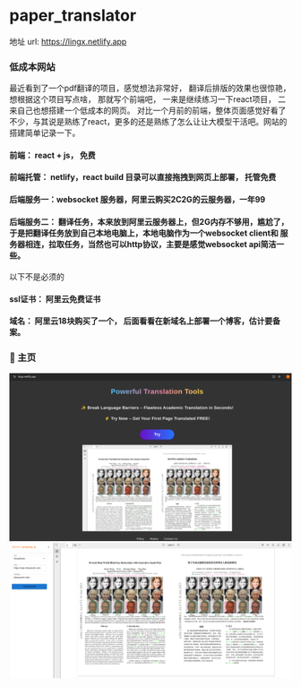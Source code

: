 # paper_translator
地址 url: https://lingx.netlify.app

### 低成本网站
最近看到了一个pdf翻译的项目，感觉想法非常好， 翻译后排版的效果也很惊艳， 想根据这个项目写点啥， 那就写个前端吧， 一来是继续练习一下react项目， 二来自己也想搭建一个低成本的网页。
对比一个月前的前端，整体页面感觉好看了不少，与其说是熟练了react，更多的还是熟练了怎么让让大模型干活吧。网站的搭建简单记录一下。
#### 前端： react + js， 免费
#### 前端托管： netlify，react build 目录可以直接拖拽到网页上部署， 托管免费
#### 后端服务一：websocket 服务器，阿里云购买2C2G的云服务器，一年99
#### 后端服务二： 翻译任务，本来放到阿里云服务器上，但2G内存不够用，尴尬了，于是把翻译任务放到自己本地电脑上，本地电脑作为一个websocket client和 服务器相连，拉取任务，当然也可以http协议，主要是感觉websocket api简洁一些。 

以下不是必须的
#### ssl证书： 阿里云免费证书
#### 域名：  阿里云18块购买了一个， 后面看看在新域名上部署一个博客，估计要备案。

### :art: 主页   
![](imgs/main.png)      
![](imgs/translator.png)  


